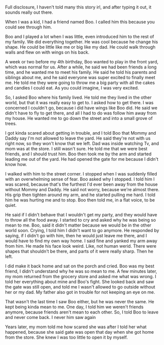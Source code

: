 Full disclosure, I haven't told many this story irl, and after typing it out, it sounds really out there.

When I was a kid, I had a friend named Boo. I called him this because you could see through him. 

Boo and I played a lot when I was little, even introduced him to the rest of my family. We did everything together. He was cool because he change his shape. He could be little like me or big like my dad. He could walk through walls and flew on with wings on his back.

A week or two before my 4th birthday, Boo wanted to play in the front yard, which was normal for us. After a while, he said we had been friends a long time, and he wanted me to meet his family. He said he told his parents and siblings about me, and he said everyone was super excited to finally meet me. He told me they were going to throw me a big party with all the cakes and candies I could eat. As you could imagine, I was very excited.

So, I asked Boo where his family lived. He told me they lived in the other world, but that it was really easy to get to. I asked how to get there. I was concerned I couldn't go, because i did have wings like Boo did. He said we didn't have to fly to get there, and all I had to do was follow him away from my house. He wanted me to go down the street and into a small grove of trees.

I got kinda scared about getting in trouble, and I told Boo that Mommy and Daddy say I'm not allowed to leave the yard. He said they're not with us right now, so they won't know that we left. Dad was inside watching Tv, and mom was at the store. I still wasn't sure. He told me that we were best friends, and I should trust him. Boo then took me by the arm and started leading me out of the yard. He had opened the gate for me because I didn't know how.

I walked with him to the street corner. I stopped when I was suddenly filled with an overwhelming sense of fear. Boo asked why I stopped. I told him I was scared, because that's the furthest I'd ever been away from the house without Mommy and Daddy. He said not worry, because we're almost there. His grip then tighten around my arm, and he started pulling me hard. I told him he was hurting me and to stop. Boo then told me, in a flat voice, to be quiet.  

He said if I didn't behave that I wouldn't get my party, and they would have to throw all the food away. I started to cry and asked why he was being so mean to me. Boo, said it didn't matter because we would be in the other world soon. Crying, I told him I didn't want to go anymore. He responded by saying, if I didn't go with him, then he would just leave me there, and I would have to find my own way home. I said fine and yanked my arm away from him. He made his face look weird. Like, not human werid. There were shapes that shouldn't be there, and parts of it were really sharp. Then he left.

I did make it back home and sat on the porch and cried. Boo was my best friend, I didn't understand why he was so mean to me. A few minutes later, my mom returned from the grocery store and asked me what was wrong. I told her everything about mine and Boo's fight. She looked back and saw the gate was still open, and told me I wasn't allowed to go outside without her or my dad. My father also got in trouble for not keeping an eye on me.

That wasn't the last time I saw Boo either, but he was never the same. He kept being kinda mean to me. One day, I told him we weren't friends anymore, because friends aren't mean to each other. So, I told Boo to leave and never come back. I never him saw again 

Years later, my mom told me how scared she was after I told her what happened, because she said gate was open that day when she got home from the store. She knew I was too little to open it by myself.